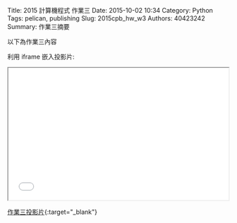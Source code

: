 Title: 2015 計算機程式 作業三
Date: 2015-10-02 10:34
Category: Python
Tags: pelican, publishing
Slug: 2015cpb_hw_w3
Authors: 40423242
Summary: 作業三摘要

以下為作業三內容

利用 iframe 嵌入投影片:

<iframe src="40423242_cp_w3_p.html" width="500" height="300"></iframe>

[作業三投影片](40423242_cp_w3_p.html){:target="_blank"}
